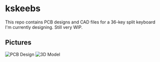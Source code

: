 # kskeebs
This repo contains PCB designs and CAD files for a 36-key split keyboard I'm currently designing. Still very WIP.

## Pictures

![PCB Design](https://github.com/kristiansordal/kskeebs/tree/main/img/pcb.png)
![3D Model](https://github.com/kristiansordal/kskeebs/tree/main/img/3d.png)



